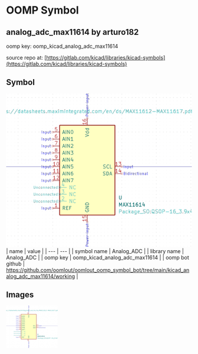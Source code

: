 # OOMP Symbol  
## analog_adc_max11614  by arturo182  
  
oomp key: oomp_kicad_analog_adc_max11614  
  
source repo at: [https://gitlab.com/kicad/libraries/kicad-symbols](https://gitlab.com/kicad/libraries/kicad-symbols)  
## Symbol  
  
[![working.png](working_600.png)](working.png)  
| name | value | 
| --- | --- | 
| symbol name | Analog_ADC | 
| library name | Analog_ADC | 
| oomp key | oomp_kicad_analog_adc_max11614 | 
| oomp bot github | https://github.com/oomlout/oomlout_oomp_symbol_bot/tree/main/kicad_analog_adc_max11614/working | 
## Images  
  
[![working.png](working_140.png)](working.png)  
